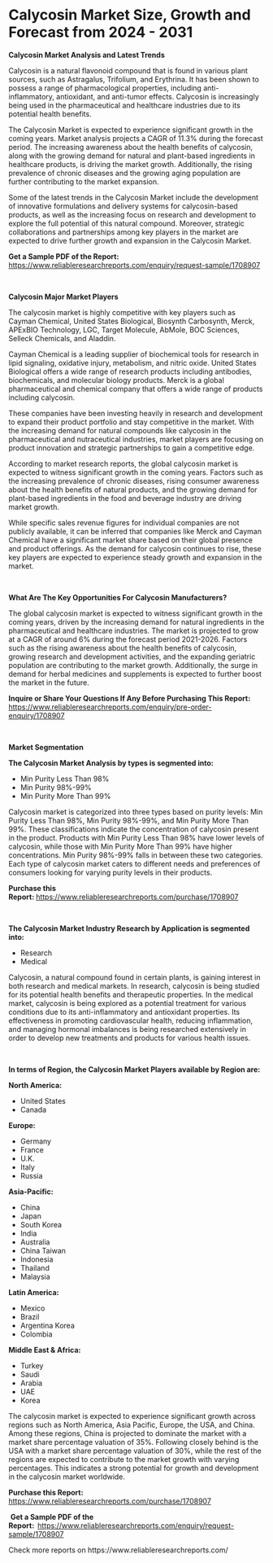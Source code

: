 <p><h1>Calycosin Market Size, Growth and Forecast from 2024 - 2031</h1></p><p><strong>Calycosin Market Analysis and Latest Trends</strong></p>
<p><p>Calycosin is a natural flavonoid compound that is found in various plant sources, such as Astragalus, Trifolium, and Erythrina. It has been shown to possess a range of pharmacological properties, including anti-inflammatory, antioxidant, and anti-tumor effects. Calycosin is increasingly being used in the pharmaceutical and healthcare industries due to its potential health benefits.</p><p>The Calycosin Market is expected to experience significant growth in the coming years. Market analysis projects a CAGR of 11.3% during the forecast period. The increasing awareness about the health benefits of calycosin, along with the growing demand for natural and plant-based ingredients in healthcare products, is driving the market growth. Additionally, the rising prevalence of chronic diseases and the growing aging population are further contributing to the market expansion.</p><p>Some of the latest trends in the Calycosin Market include the development of innovative formulations and delivery systems for calycosin-based products, as well as the increasing focus on research and development to explore the full potential of this natural compound. Moreover, strategic collaborations and partnerships among key players in the market are expected to drive further growth and expansion in the Calycosin Market.</p></p>
<p><strong>Get a Sample PDF of the Report:&nbsp;</strong> <a href="https://www.reliableresearchreports.com/enquiry/request-sample/1708907">https://www.reliableresearchreports.com/enquiry/request-sample/1708907</a></p>
<p>&nbsp;</p>
<p><strong>Calycosin Major Market Players</strong></p>
<p><p>The calycosin market is highly competitive with key players such as Cayman Chemical, United States Biological, Biosynth Carbosynth, Merck, APExBIO Technology, LGC, Target Molecule, AbMole, BOC Sciences, Selleck Chemicals, and Aladdin. </p><p>Cayman Chemical is a leading supplier of biochemical tools for research in lipid signaling, oxidative injury, metabolism, and nitric oxide. United States Biological offers a wide range of research products including antibodies, biochemicals, and molecular biology products. Merck is a global pharmaceutical and chemical company that offers a wide range of products including calycosin. </p><p>These companies have been investing heavily in research and development to expand their product portfolio and stay competitive in the market. With the increasing demand for natural compounds like calycosin in the pharmaceutical and nutraceutical industries, market players are focusing on product innovation and strategic partnerships to gain a competitive edge.</p><p>According to market research reports, the global calycosin market is expected to witness significant growth in the coming years. Factors such as the increasing prevalence of chronic diseases, rising consumer awareness about the health benefits of natural products, and the growing demand for plant-based ingredients in the food and beverage industry are driving market growth.</p><p>While specific sales revenue figures for individual companies are not publicly available, it can be inferred that companies like Merck and Cayman Chemical have a significant market share based on their global presence and product offerings. As the demand for calycosin continues to rise, these key players are expected to experience steady growth and expansion in the market.</p></p>
<p>&nbsp;</p>
<p><strong>What Are The Key Opportunities For Calycosin Manufacturers?</strong></p>
<p><p>The global calycosin market is expected to witness significant growth in the coming years, driven by the increasing demand for natural ingredients in the pharmaceutical and healthcare industries. The market is projected to grow at a CAGR of around 6% during the forecast period 2021-2026. Factors such as the rising awareness about the health benefits of calycosin, growing research and development activities, and the expanding geriatric population are contributing to the market growth. Additionally, the surge in demand for herbal medicines and supplements is expected to further boost the market in the future.</p></p>
<p><strong>Inquire or Share Your Questions If Any Before Purchasing This Report:</strong> <a href="https://www.reliableresearchreports.com/enquiry/pre-order-enquiry/1708907">https://www.reliableresearchreports.com/enquiry/pre-order-enquiry/1708907</a></p>
<p>&nbsp;</p>
<p><strong>Market Segmentation</strong></p>
<p><strong>The Calycosin Market Analysis by types is segmented into:</strong></p>
<p><ul><li>Min Purity Less Than 98%</li><li>Min Purity 98%-99%</li><li>Min Purity More Than 99%</li></ul></p>
<p><p>Calycosin market is categorized into three types based on purity levels: Min Purity Less Than 98%, Min Purity 98%-99%, and Min Purity More Than 99%. These classifications indicate the concentration of calycosin present in the product. Products with Min Purity Less Than 98% have lower levels of calycosin, while those with Min Purity More Than 99% have higher concentrations. Min Purity 98%-99% falls in between these two categories. Each type of calycosin market caters to different needs and preferences of consumers looking for varying purity levels in their products.</p></p>
<p><strong>Purchase this Report:&nbsp;</strong><a href="https://www.reliableresearchreports.com/purchase/1708907">https://www.reliableresearchreports.com/purchase/1708907</a></p>
<p>&nbsp;</p>
<p><strong>The Calycosin Market Industry Research by Application is segmented into:</strong></p>
<p><ul><li>Research</li><li>Medical</li></ul></p>
<p><p>Calycosin, a natural compound found in certain plants, is gaining interest in both research and medical markets. In research, calycosin is being studied for its potential health benefits and therapeutic properties. In the medical market, calycosin is being explored as a potential treatment for various conditions due to its anti-inflammatory and antioxidant properties. Its effectiveness in promoting cardiovascular health, reducing inflammation, and managing hormonal imbalances is being researched extensively in order to develop new treatments and products for various health issues.</p></p>
<p>&nbsp;</p>
<p><strong>In terms of Region, the Calycosin Market Players available by Region are:</strong></p>
<p>
    <p> <strong> North America: </strong>
        <ul>
            <li>United States</li>
            <li>Canada</li>
        </ul>
        </p> 
    <p> <strong> Europe: </strong>
        <ul>
            <li>Germany</li>
            <li>France</li>
            <li>U.K.</li>
            <li>Italy</li>
            <li>Russia</li>
        </ul>
        </p> 
    <p> <strong> Asia-Pacific: </strong>
        <ul>
            <li>China</li>
            <li>Japan</li>
            <li>South Korea</li>
            <li>India</li>
            <li>Australia</li>
            <li>China Taiwan</li>
            <li>Indonesia</li>
            <li>Thailand</li>
            <li>Malaysia</li>
        </ul>
        </p> 
    <p> <strong> Latin America: </strong>
        <ul>
            <li>Mexico</li>
            <li>Brazil</li>
            <li>Argentina Korea</li>
            <li>Colombia</li>
        </ul>
        </p> 
    <p> <strong> Middle East & Africa: </strong>
        <ul>
            <li>Turkey</li>
            <li>Saudi</li>
            <li>Arabia</li>
            <li>UAE</li>
            <li>Korea</li>
        </ul>
    </p>
    </p>
<p><p>The calycosin market is expected to experience significant growth across regions such as North America, Asia Pacific, Europe, the USA, and China. Among these regions, China is projected to dominate the market with a market share percentage valuation of 35%. Following closely behind is the USA with a market share percentage valuation of 30%, while the rest of the regions are expected to contribute to the market growth with varying percentages. This indicates a strong potential for growth and development in the calycosin market worldwide.</p></p>
<p><strong>Purchase this Report: </strong><a href="https://www.reliableresearchreports.com/purchase/1708907">https://www.reliableresearchreports.com/purchase/1708907</a></p>
<p>&nbsp;<strong>Get a Sample PDF of the Report:&nbsp;&nbsp;</strong><a href="https://www.reliableresearchreports.com/enquiry/request-sample/1708907">https://www.reliableresearchreports.com/enquiry/request-sample/1708907</a></p>
<p><strong></strong></p>
<p>Check more reports on https://www.reliableresearchreports.com/</p>
